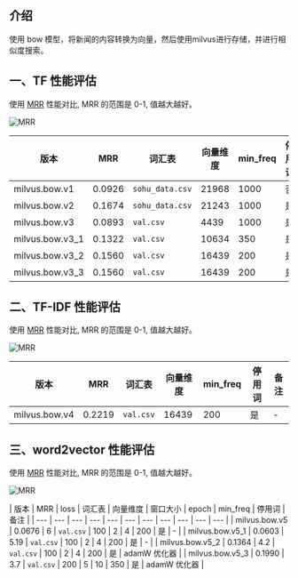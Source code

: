 ## 介绍
使用 bow 模型，将新闻的内容转换为向量，然后使用milvus进行存储，并进行相似度搜索。

## 一、TF 性能评估
使用 [MRR](https://en.wikipedia.org/wiki/Mean_reciprocal_rank) 性能对比, MRR 的范围是 0-1, 值越大越好。

![MRR](./screenshots/mrr.png)

| 版本 | MRR | 词汇表 | 向量维度 | min_freq | 停用词 | 备注 |
| --- | --- | --- | --- | --- | --- | --- |
| milvus.bow.v1 | 0.0926 | `sohu_data.csv` | 21968 | 1000 | 否 | - |
| milvus.bow.v2 | 0.1674 | `sohu_data.csv` | 21243 | 1000 | 是 | - |
| milvus.bow.v3 | 0.0893 | `val.csv` | 4439 | 1000 | 是 | - |
| milvus.bow.v3_1 | 0.1322 | `val.csv` | 10634 | 350 | 是 | - |
| milvus.bow.v3_2 | 0.1560 | `val.csv` | 16439 | 200 | 是 | - |
| milvus.bow.v3_3 | 0.1560 | `val.csv` | 16439 | 200 | 是 | tf=word_count/total_words_in_curr_doc |


## 二、TF-IDF 性能评估
使用 [MRR](https://en.wikipedia.org/wiki/Mean_reciprocal_rank) 性能对比, MRR 的范围是 0-1, 值越大越好。

![MRR](./screenshots/mrr_tfidf.png)

| 版本 | MRR | 词汇表 | 向量维度 | min_freq | 停用词 | 备注 |
| --- | --- | ---   | --- | --- | --- | --- |
| milvus.bow.v4 | 0.2219 | `val.csv` | 16439 | 200 | 是 | - |


## 三、word2vector 性能评估
使用 [MRR](https://en.wikipedia.org/wiki/Mean_reciprocal_rank) 性能对比, MRR 的范围是 0-1, 值越大越好。

![MRR](./screenshots/mrr_word2vector.png)

| 版本 | MRR | loss | 词汇表 | 向量维度 | 窗口大小 | epoch | min_freq | 停用词 | 备注 |
| --- | --- | ---  | --- | --- | --- | --- | --- | --- | --- | --- |
| milvus.bow.v5 | 0.0676 | 6 | `val.csv` | 100 | 2 | 4 | 200 | 是 | - |
| milvus.bow.v5_1 | 0.0603 | 5.19 | `val.csv` | 100 | 2 | 4 | 200 | 是 | - |
| milvus.bow.v5_2 | 0.1364 | 4.2 | `val.csv` | 100 | 2 | 4 | 200 | 是 | adamW 优化器 |
| milvus.bow.v5_3 | 0.1990 | 3.7 | `val.csv` | 200 | 5 | 10 | 350 | 是 | adamW 优化器 |


